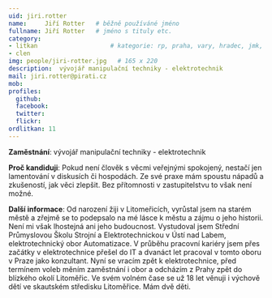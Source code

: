 ```yaml
---
uid: jiri.rotter
name:     Jiří Rotter  	# běžně používáné jméno
fullname: Jiří Rotter  	# jméno s tituly etc.
category:
- litkan                 	# kategorie: rp, praha, vary, hradec, jmk, senat
- clen
img: people/jiri-rotter.jpg   # 165 x 220
description:  vývojář manipulační techniky - elektrotechnik
mail: jiri.rotter@pirati.cz
mob:
profiles:
  github:
  facebook:
  twitter: 
  flickr:
ordlitkan: 11
---
```

**Zaměstnání**: vývojář manipulační techniky - elektrotechnik

**Proč kandiduji**: Pokud není člověk s věcmi veřejnými spokojený, nestačí jen lamentování v diskusích či hospodách. Ze své praxe mám spoustu nápadů a zkušeností, jak věci zlepšit. Bez přítomnosti v zastupitelstvu to však není možné.

**Další informace**: Od narození žiji v Litomeřicích, vyrůstal jsem na starém městě a zřejmě se to podepsalo na mé lásce k městu a zájmu o jeho historii. Není mi však lhostejná ani jeho budoucnost. Vystudoval jsem Střední Průmyslovou Školu Strojní a Elektrotechnickou v Ústí nad Labem, elektrotechnický obor Automatizace. V průběhu pracovní kariéry jsem přes začátky v elektrotechnice přešel do IT a dvanáct let pracoval v tomto oboru v Praze jako konzultant. Nyní se vracím zpět k elektrotechnice, před termínem voleb měním zaměstnání i obor a odcházím z Prahy zpět do blízkého okolí Litoměřic. Ve svém volném čase se už 18 let věnuji i výchově dětí ve skautském středisku Litoměřice. Mám dvě děti.

